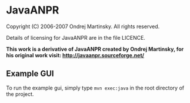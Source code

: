 # JavaANPR
Copyright (C) 2006-2007 Ondrej Martinsky. All rights reserved.

Details of licensing for JavaANPR are in the file LICENCE.

**This work is a derivative of JavaANPR created by Ondrej Martinsky, for his original work visit: http://javaanpr.sourceforge.net/**

## Example GUI

To run the example gui, simply type `mvn exec:java` in the root directory of the project.